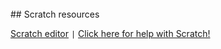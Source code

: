<br>
## Scratch resources

[Scratch editor](https://scratch.mit.edu/projects/editor)  `|`  [Click here for help with Scratch!](/scratch-resources)